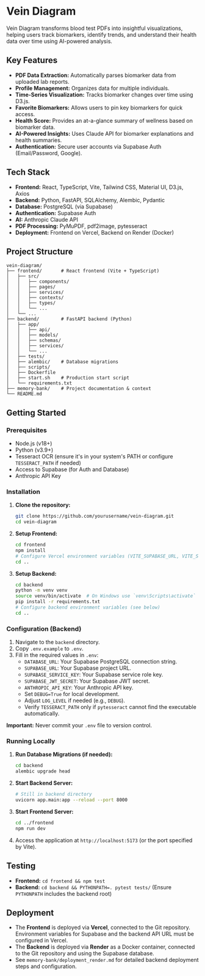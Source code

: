 # Vein Diagram

Vein Diagram transforms blood test PDFs into insightful visualizations, helping users track biomarkers, identify trends, and understand their health data over time using AI-powered analysis.

## Key Features

*   **PDF Data Extraction:** Automatically parses biomarker data from uploaded lab reports.
*   **Profile Management:** Organizes data for multiple individuals.
*   **Time-Series Visualization:** Tracks biomarker changes over time using D3.js.
*   **Favorite Biomarkers:** Allows users to pin key biomarkers for quick access.
*   **Health Score:** Provides an at-a-glance summary of wellness based on biomarker data.
*   **AI-Powered Insights:** Uses Claude API for biomarker explanations and health summaries.
*   **Authentication:** Secure user accounts via Supabase Auth (Email/Password, Google).

## Tech Stack

*   **Frontend:** React, TypeScript, Vite, Tailwind CSS, Material UI, D3.js, Axios
*   **Backend:** Python, FastAPI, SQLAlchemy, Alembic, Pydantic
*   **Database:** PostgreSQL (via Supabase)
*   **Authentication:** Supabase Auth
*   **AI:** Anthropic Claude API
*   **PDF Processing:** PyMuPDF, pdf2image, pytesseract
*   **Deployment:** Frontend on Vercel, Backend on Render (Docker)

## Project Structure

```
vein-diagram/
├── frontend/       # React frontend (Vite + TypeScript)
│   ├── src/
│   │   ├── components/
│   │   ├── pages/
│   │   ├── services/
│   │   ├── contexts/
│   │   ├── types/
│   │   └── ...
│   └── ...
├── backend/        # FastAPI backend (Python)
│   ├── app/
│   │   ├── api/
│   │   ├── models/
│   │   ├── schemas/
│   │   ├── services/
│   │   └── ...
│   ├── tests/
│   ├── alembic/    # Database migrations
│   ├── scripts/
│   ├── Dockerfile
│   ├── start.sh    # Production start script
│   └── requirements.txt
├── memory-bank/    # Project documentation & context
└── README.md
```

## Getting Started

### Prerequisites

*   Node.js (v18+)
*   Python (v3.9+)
*   Tesseract OCR (ensure it's in your system's PATH or configure `TESSERACT_PATH` if needed)
*   Access to Supabase (for Auth and Database)
*   Anthropic API Key

### Installation

1.  **Clone the repository:**
    ```bash
    git clone https://github.com/yourusername/vein-diagram.git
    cd vein-diagram
    ```

2.  **Setup Frontend:**
    ```bash
    cd frontend
    npm install
    # Configure Vercel environment variables (VITE_SUPABASE_URL, VITE_SUPABASE_ANON_KEY, VITE_API_BASE_URL)
    cd ..
    ```

3.  **Setup Backend:**
    ```bash
    cd backend
    python -m venv venv
    source venv/bin/activate  # On Windows use `venv\Scripts\activate`
    pip install -r requirements.txt
    # Configure backend environment variables (see below)
    cd ..
    ```

### Configuration (Backend)

1.  Navigate to the `backend` directory.
2.  Copy `.env.example` to `.env`.
3.  Fill in the required values in `.env`:
    *   `DATABASE_URL`: Your Supabase PostgreSQL connection string.
    *   `SUPABASE_URL`: Your Supabase project URL.
    *   `SUPABASE_SERVICE_KEY`: Your Supabase service role key.
    *   `SUPABASE_JWT_SECRET`: Your Supabase JWT secret.
    *   `ANTHROPIC_API_KEY`: Your Anthropic API key.
    *   Set `DEBUG=True` for local development.
    *   Adjust `LOG_LEVEL` if needed (e.g., `DEBUG`).
    *   Verify `TESSERACT_PATH` only if `pytesseract` cannot find the executable automatically.

**Important:** Never commit your `.env` file to version control.

### Running Locally

1.  **Run Database Migrations (if needed):**
    ```bash
    cd backend
    alembic upgrade head
    ```

2.  **Start Backend Server:**
    ```bash
    # Still in backend directory
    uvicorn app.main:app --reload --port 8000
    ```

3.  **Start Frontend Server:**
    ```bash
    cd ../frontend
    npm run dev
    ```

4.  Access the application at `http://localhost:5173` (or the port specified by Vite).

## Testing

*   **Frontend:** `cd frontend && npm test`
*   **Backend:** `cd backend && PYTHONPATH=. pytest tests/` (Ensure `PYTHONPATH` includes the backend root)

## Deployment

*   The **Frontend** is deployed via **Vercel**, connected to the Git repository. Environment variables for Supabase and the backend API URL must be configured in Vercel.
*   The **Backend** is deployed via **Render** as a Docker container, connected to the Git repository and using the Supabase database.
*   See `memory-bank/deployment_render.md` for detailed backend deployment steps and configuration.
